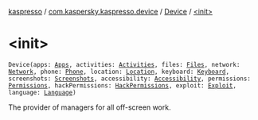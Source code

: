[kaspresso](../../index.md) / [com.kaspersky.kaspresso.device](../index.md) / [Device](index.md) / [&lt;init&gt;](./-init-.md)

# &lt;init&gt;

`Device(apps: `[`Apps`](../../com.kaspersky.kaspresso.device.apps/-apps/index.md)`, activities: `[`Activities`](../../com.kaspersky.kaspresso.device.activities/-activities/index.md)`, files: `[`Files`](../../com.kaspersky.kaspresso.device.files/-files/index.md)`, network: `[`Network`](../../com.kaspersky.kaspresso.device.network/-network/index.md)`, phone: `[`Phone`](../../com.kaspersky.kaspresso.device.phone/-phone/index.md)`, location: `[`Location`](../../com.kaspersky.kaspresso.device.location/-location/index.md)`, keyboard: `[`Keyboard`](../../com.kaspersky.kaspresso.device.keyboard/-keyboard/index.md)`, screenshots: `[`Screenshots`](../../com.kaspersky.kaspresso.device.screenshots/-screenshots/index.md)`, accessibility: `[`Accessibility`](../../com.kaspersky.kaspresso.device.accessibility/-accessibility/index.md)`, permissions: `[`Permissions`](../../com.kaspersky.kaspresso.device.permissions/-permissions/index.md)`, hackPermissions: `[`HackPermissions`](../../com.kaspersky.kaspresso.device.permissions/-hack-permissions/index.md)`, exploit: `[`Exploit`](../../com.kaspersky.kaspresso.device.exploit/-exploit/index.md)`, language: `[`Language`](../../com.kaspersky.kaspresso.device.languages/-language/index.md)`)`

The provider of managers for all off-screen work.

